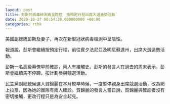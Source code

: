 ```yaml
---
layout: post
title: 彭斯的病毒檢測再呈陰性　按預定行程出席大選造勢活動
date: 2020-10-27 00:54:38.000000000 +08:00
categories: rthk
---
```


美國副總統彭斯及妻子，再次在新型冠狀病毒檢測中呈陰性。

報道說，彭斯會繼續按預定行程，前往賓夕法尼亞及明尼蘇達州，出席大選造勢活動。

彭斯一名高級幕僚早前確診，兩人有接觸史。彭斯的發言人在過去的周末表示，彭斯會繼續馬不停蹄，按計劃參與競選活動。

民主黨副總統候選人賀錦麗在本月較早時候，一度暫停親身出席競選活動，改為網上拉票，因為她的團隊有兩人確診。賀錦麗的發言人當日說，賀錦麗與確診者沒有密切接觸，更改行程只是為安全起見。
